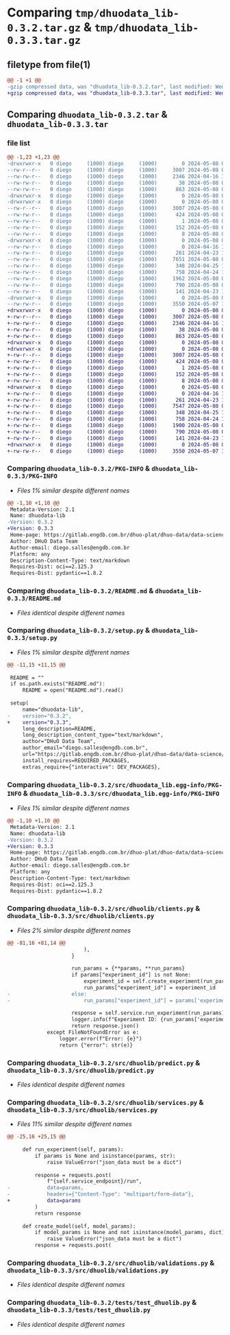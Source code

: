 # Comparing `tmp/dhuodata_lib-0.3.2.tar.gz` & `tmp/dhuodata_lib-0.3.3.tar.gz`

## filetype from file(1)

```diff
@@ -1 +1 @@
-gzip compressed data, was "dhuodata_lib-0.3.2.tar", last modified: Wed May  8 01:31:53 2024, max compression
+gzip compressed data, was "dhuodata_lib-0.3.3.tar", last modified: Wed May  8 01:43:57 2024, max compression
```

## Comparing `dhuodata_lib-0.3.2.tar` & `dhuodata_lib-0.3.3.tar`

### file list

```diff
@@ -1,23 +1,23 @@
-drwxrwxr-x   0 diego     (1000) diego     (1000)        0 2024-05-08 01:31:53.425919 dhuodata_lib-0.3.2/
--rw-r--r--   0 diego     (1000) diego     (1000)     3007 2024-05-08 01:31:53.425919 dhuodata_lib-0.3.2/PKG-INFO
--rw-rw-r--   0 diego     (1000) diego     (1000)     2346 2024-04-16 18:35:41.000000 dhuodata_lib-0.3.2/README.md
--rw-rw-r--   0 diego     (1000) diego     (1000)       38 2024-05-08 01:31:53.425919 dhuodata_lib-0.3.2/setup.cfg
--rw-rw-r--   0 diego     (1000) diego     (1000)      863 2024-05-08 01:30:45.000000 dhuodata_lib-0.3.2/setup.py
-drwxrwxr-x   0 diego     (1000) diego     (1000)        0 2024-05-08 01:31:53.421919 dhuodata_lib-0.3.2/src/
-drwxrwxr-x   0 diego     (1000) diego     (1000)        0 2024-05-08 01:31:53.421919 dhuodata_lib-0.3.2/src/dhuodata_lib.egg-info/
--rw-r--r--   0 diego     (1000) diego     (1000)     3007 2024-05-08 01:31:53.000000 dhuodata_lib-0.3.2/src/dhuodata_lib.egg-info/PKG-INFO
--rw-rw-r--   0 diego     (1000) diego     (1000)      424 2024-05-08 01:31:53.000000 dhuodata_lib-0.3.2/src/dhuodata_lib.egg-info/SOURCES.txt
--rw-rw-r--   0 diego     (1000) diego     (1000)        1 2024-05-08 01:31:53.000000 dhuodata_lib-0.3.2/src/dhuodata_lib.egg-info/dependency_links.txt
--rw-rw-r--   0 diego     (1000) diego     (1000)      152 2024-05-08 01:31:53.000000 dhuodata_lib-0.3.2/src/dhuodata_lib.egg-info/requires.txt
--rw-rw-r--   0 diego     (1000) diego     (1000)        8 2024-05-08 01:31:53.000000 dhuodata_lib-0.3.2/src/dhuodata_lib.egg-info/top_level.txt
-drwxrwxr-x   0 diego     (1000) diego     (1000)        0 2024-05-08 01:31:53.421919 dhuodata_lib-0.3.2/src/dhuolib/
--rw-rw-r--   0 diego     (1000) diego     (1000)        0 2024-04-16 18:35:41.000000 dhuodata_lib-0.3.2/src/dhuolib/__init__.py
--rw-rw-r--   0 diego     (1000) diego     (1000)      261 2024-04-23 16:50:53.000000 dhuodata_lib-0.3.2/src/dhuolib/auth.py
--rw-rw-r--   0 diego     (1000) diego     (1000)     7651 2024-05-08 01:31:36.000000 dhuodata_lib-0.3.2/src/dhuolib/clients.py
--rw-rw-r--   0 diego     (1000) diego     (1000)      348 2024-04-25 14:26:18.000000 dhuodata_lib-0.3.2/src/dhuolib/config.py
--rw-rw-r--   0 diego     (1000) diego     (1000)      758 2024-04-24 18:22:52.000000 dhuodata_lib-0.3.2/src/dhuolib/predict.py
--rw-rw-r--   0 diego     (1000) diego     (1000)     1962 2024-05-08 00:57:26.000000 dhuodata_lib-0.3.2/src/dhuolib/services.py
--rw-rw-r--   0 diego     (1000) diego     (1000)      790 2024-05-08 01:22:24.000000 dhuodata_lib-0.3.2/src/dhuolib/validations.py
--rw-rw-r--   0 diego     (1000) diego     (1000)      141 2024-04-23 16:51:15.000000 dhuodata_lib-0.3.2/src/dhuolib/worker.py
-drwxrwxr-x   0 diego     (1000) diego     (1000)        0 2024-05-08 01:31:53.421919 dhuodata_lib-0.3.2/tests/
--rw-rw-r--   0 diego     (1000) diego     (1000)     3550 2024-05-07 16:59:04.000000 dhuodata_lib-0.3.2/tests/test_dhuolib.py
+drwxrwxr-x   0 diego     (1000) diego     (1000)        0 2024-05-08 01:43:57.890067 dhuodata_lib-0.3.3/
+-rw-r--r--   0 diego     (1000) diego     (1000)     3007 2024-05-08 01:43:57.890067 dhuodata_lib-0.3.3/PKG-INFO
+-rw-rw-r--   0 diego     (1000) diego     (1000)     2346 2024-04-16 18:35:41.000000 dhuodata_lib-0.3.3/README.md
+-rw-rw-r--   0 diego     (1000) diego     (1000)       38 2024-05-08 01:43:57.890067 dhuodata_lib-0.3.3/setup.cfg
+-rw-rw-r--   0 diego     (1000) diego     (1000)      863 2024-05-08 01:43:51.000000 dhuodata_lib-0.3.3/setup.py
+drwxrwxr-x   0 diego     (1000) diego     (1000)        0 2024-05-08 01:43:57.886067 dhuodata_lib-0.3.3/src/
+drwxrwxr-x   0 diego     (1000) diego     (1000)        0 2024-05-08 01:43:57.886067 dhuodata_lib-0.3.3/src/dhuodata_lib.egg-info/
+-rw-r--r--   0 diego     (1000) diego     (1000)     3007 2024-05-08 01:43:57.000000 dhuodata_lib-0.3.3/src/dhuodata_lib.egg-info/PKG-INFO
+-rw-rw-r--   0 diego     (1000) diego     (1000)      424 2024-05-08 01:43:57.000000 dhuodata_lib-0.3.3/src/dhuodata_lib.egg-info/SOURCES.txt
+-rw-rw-r--   0 diego     (1000) diego     (1000)        1 2024-05-08 01:43:57.000000 dhuodata_lib-0.3.3/src/dhuodata_lib.egg-info/dependency_links.txt
+-rw-rw-r--   0 diego     (1000) diego     (1000)      152 2024-05-08 01:43:57.000000 dhuodata_lib-0.3.3/src/dhuodata_lib.egg-info/requires.txt
+-rw-rw-r--   0 diego     (1000) diego     (1000)        8 2024-05-08 01:43:57.000000 dhuodata_lib-0.3.3/src/dhuodata_lib.egg-info/top_level.txt
+drwxrwxr-x   0 diego     (1000) diego     (1000)        0 2024-05-08 01:43:57.886067 dhuodata_lib-0.3.3/src/dhuolib/
+-rw-rw-r--   0 diego     (1000) diego     (1000)        0 2024-04-16 18:35:41.000000 dhuodata_lib-0.3.3/src/dhuolib/__init__.py
+-rw-rw-r--   0 diego     (1000) diego     (1000)      261 2024-04-23 16:50:53.000000 dhuodata_lib-0.3.3/src/dhuolib/auth.py
+-rw-rw-r--   0 diego     (1000) diego     (1000)     7547 2024-05-08 01:36:19.000000 dhuodata_lib-0.3.3/src/dhuolib/clients.py
+-rw-rw-r--   0 diego     (1000) diego     (1000)      348 2024-04-25 14:26:18.000000 dhuodata_lib-0.3.3/src/dhuolib/config.py
+-rw-rw-r--   0 diego     (1000) diego     (1000)      758 2024-04-24 18:22:52.000000 dhuodata_lib-0.3.3/src/dhuolib/predict.py
+-rw-rw-r--   0 diego     (1000) diego     (1000)     1900 2024-05-08 01:43:38.000000 dhuodata_lib-0.3.3/src/dhuolib/services.py
+-rw-rw-r--   0 diego     (1000) diego     (1000)      790 2024-05-08 01:22:24.000000 dhuodata_lib-0.3.3/src/dhuolib/validations.py
+-rw-rw-r--   0 diego     (1000) diego     (1000)      141 2024-04-23 16:51:15.000000 dhuodata_lib-0.3.3/src/dhuolib/worker.py
+drwxrwxr-x   0 diego     (1000) diego     (1000)        0 2024-05-08 01:43:57.886067 dhuodata_lib-0.3.3/tests/
+-rw-rw-r--   0 diego     (1000) diego     (1000)     3550 2024-05-07 16:59:04.000000 dhuodata_lib-0.3.3/tests/test_dhuolib.py
```

### Comparing `dhuodata_lib-0.3.2/PKG-INFO` & `dhuodata_lib-0.3.3/PKG-INFO`

 * *Files 1% similar despite different names*

```diff
@@ -1,10 +1,10 @@
 Metadata-Version: 2.1
 Name: dhuodata-lib
-Version: 0.3.2
+Version: 0.3.3
 Home-page: https://gitlab.engdb.com.br/dhuo-plat/dhuo-data/data-science/dhuolib
 Author: DHuO Data Team
 Author-email: diego.salles@engdb.com.br
 Platform: any
 Description-Content-Type: text/markdown
 Requires-Dist: oci==2.125.3
 Requires-Dist: pydantic==1.8.2
```

### Comparing `dhuodata_lib-0.3.2/README.md` & `dhuodata_lib-0.3.3/README.md`

 * *Files identical despite different names*

### Comparing `dhuodata_lib-0.3.2/setup.py` & `dhuodata_lib-0.3.3/setup.py`

 * *Files 1% similar despite different names*

```diff
@@ -11,15 +11,15 @@
 
 README = ""
 if os.path.exists("README.md"):
     README = open("README.md").read()
 
 setup(
     name="dhuodata-lib",
-    version="0.3.2",
+    version="0.3.3",
     long_description=README,
     long_description_content_type="text/markdown",
     author="DHuO Data Team",
     author_email="diego.salles@engdb.com.br",
     url="https://gitlab.engdb.com.br/dhuo-plat/dhuo-data/data-science/dhuolib",
     install_requires=REQUIRED_PACKAGES,
     extras_require={"interactive": DEV_PACKAGES},
```

### Comparing `dhuodata_lib-0.3.2/src/dhuodata_lib.egg-info/PKG-INFO` & `dhuodata_lib-0.3.3/src/dhuodata_lib.egg-info/PKG-INFO`

 * *Files 1% similar despite different names*

```diff
@@ -1,10 +1,10 @@
 Metadata-Version: 2.1
 Name: dhuodata-lib
-Version: 0.3.2
+Version: 0.3.3
 Home-page: https://gitlab.engdb.com.br/dhuo-plat/dhuo-data/data-science/dhuolib
 Author: DHuO Data Team
 Author-email: diego.salles@engdb.com.br
 Platform: any
 Description-Content-Type: text/markdown
 Requires-Dist: oci==2.125.3
 Requires-Dist: pydantic==1.8.2
```

### Comparing `dhuodata_lib-0.3.2/src/dhuolib/clients.py` & `dhuodata_lib-0.3.3/src/dhuolib/clients.py`

 * *Files 2% similar despite different names*

```diff
@@ -81,16 +81,14 @@
                         ),
                     }
                     
                     run_params = {**params, **run_params}
                     if params["experiment_id"] is not None:
                         experiment_id = self.create_experiment(run_params)
                         run_params["experiment_id"] = experiment_id
-                    else:
-                        run_params["experiment_id"] = params['experiment_id']
 
                     response = self.service.run_experiment(run_params)
                     logger.info(f"Experiment ID: {run_params['experiment_id']} running")
                     return response.json()
             except FileNotFoundError as e:
                 logger.error(f"Error: {e}")
                 return {"error": str(e)}
```

### Comparing `dhuodata_lib-0.3.2/src/dhuolib/predict.py` & `dhuodata_lib-0.3.3/src/dhuolib/predict.py`

 * *Files identical despite different names*

### Comparing `dhuodata_lib-0.3.2/src/dhuolib/services.py` & `dhuodata_lib-0.3.3/src/dhuolib/services.py`

 * *Files 11% similar despite different names*

```diff
@@ -25,16 +25,15 @@
 
     def run_experiment(self, params):
         if params is None and isinstance(params, str):
             raise ValueError("json_data must be a dict")
         
         response = requests.post(
             f"{self.service_endpoint}/run",
-            data=params,
-            headers={"Content-Type": "multipart/form-data"},
+            data=params
         )
         return response
 
     def create_model(self, model_params):
         if model_params is None and not isinstance(model_params, dict):
             raise ValueError("json_data must be a dict")
         response = requests.post(
```

### Comparing `dhuodata_lib-0.3.2/src/dhuolib/validations.py` & `dhuodata_lib-0.3.3/src/dhuolib/validations.py`

 * *Files identical despite different names*

### Comparing `dhuodata_lib-0.3.2/tests/test_dhuolib.py` & `dhuodata_lib-0.3.3/tests/test_dhuolib.py`

 * *Files identical despite different names*

